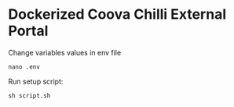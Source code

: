 # Dockerized Coova Chilli External Portal

Change variables values in env file

```
nano .env
```

Run setup script:

```
sh script.sh
```
